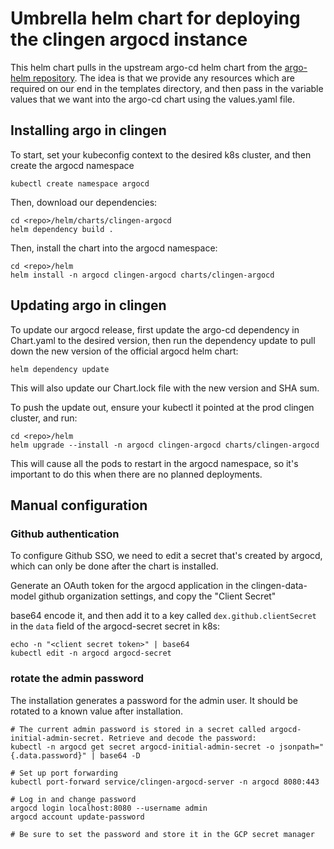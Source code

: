 # Umbrella helm chart for deploying the clingen argocd instance

This helm chart pulls in the upstream argo-cd helm chart from the [argo-helm repository](https://argoproj.github.io/argo-helm). The idea is that we provide any resources which are required on our end in the templates directory, and then pass in the variable values that we want into the argo-cd chart using the values.yaml file.

## Installing argo in clingen

To start, set your kubeconfig context to the desired k8s cluster, and then create the argocd namespace

```
kubectl create namespace argocd
```

Then, download our dependencies:

```
cd <repo>/helm/charts/clingen-argocd
helm dependency build .
```

Then, install the chart into the argocd namespace:

```
cd <repo>/helm
helm install -n argocd clingen-argocd charts/clingen-argocd
```

## Updating argo in clingen

To update our argocd release, first update the argo-cd dependency in Chart.yaml to the desired version, then run the dependency update to pull down the new version of the official argocd helm chart:

```
helm dependency update
```

This will also update our Chart.lock file with the new version and SHA sum.

To push the update out, ensure your kubectl it pointed at the prod clingen cluster, and run:

```
cd <repo>/helm
helm upgrade --install -n argocd clingen-argocd charts/clingen-argocd
```

This will cause all the pods to restart in the argocd namespace, so it's important to do this when there are no planned deployments.

## Manual configuration

### Github authentication

To configure Github SSO, we need to edit a secret that's created by argocd, which can only be done after the chart is installed.

Generate an OAuth token for the argocd application in the clingen-data-model github organization settings, and copy the "Client Secret"

base64 encode it, and then add it to a key called `dex.github.clientSecret` in the `data` field of the argocd-secret secret in k8s:

```
echo -n "<client secret token>" | base64
kubectl edit -n argocd argocd-secret
```

### rotate the admin password

The installation generates a password for the admin user. It should be rotated to a known value after installation.

```
# The current admin password is stored in a secret called argocd-initial-admin-secret. Retrieve and decode the password:
kubectl -n argocd get secret argocd-initial-admin-secret -o jsonpath="{.data.password}" | base64 -D

# Set up port forwarding
kubectl port-forward service/clingen-argocd-server -n argocd 8080:443

# Log in and change password
argocd login localhost:8080 --username admin
argocd account update-password

# Be sure to set the password and store it in the GCP secret manager
```
